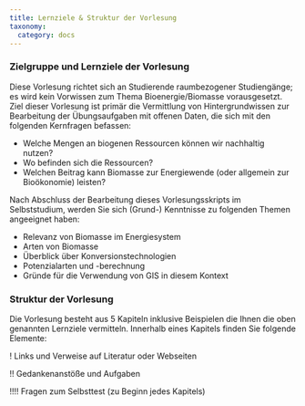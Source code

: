 ```yaml
---
title: Lernziele & Struktur der Vorlesung
taxonomy:
  category: docs
---
```



### Zielgruppe und Lernziele der Vorlesung 

Diese Vorlesung richtet sich an Studierende raumbezogener Studiengänge; es wird kein Vorwissen zum Thema Bioenergie/Biomasse vorausgesetzt. Ziel dieser Vorlesung ist primär die Vermittlung von Hintergrundwissen zur Bearbeitung der Übungsaufgaben mit offenen Daten, die sich mit den folgenden Kernfragen befassen:

- Welche Mengen an biogenen Ressourcen können wir nachhaltig nutzen?
- Wo befinden sich die Ressourcen?
- Welchen Beitrag kann Biomasse zur Energiewende (oder allgemein zur Bioökonomie) leisten?

Nach Abschluss der Bearbeitung dieses Vorlesungsskripts im Selbststudium, werden Sie sich (Grund-) Kenntnisse zu folgenden Themen angeeignet haben:

- Relevanz von Biomasse im Energiesystem
- Arten von Biomasse 
- Überblick über Konversionstechnologien
- Potenzialarten und -berechnung
- Gründe für die Verwendung von GIS in diesem Kontext

### Struktur der Vorlesung

Die Vorlesung besteht aus 5 Kapiteln inklusive Beispielen die Ihnen die oben genannten Lernziele vermitteln. Innerhalb eines Kapitels finden Sie folgende Elemente:

! Links und Verweise auf Literatur oder Webseiten

!! Gedankenanstöße und Aufgaben

!!!! Fragen zum Selbsttest (zu Beginn jedes Kapitels)
